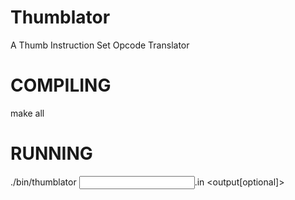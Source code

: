 # Thumblator
A Thumb Instruction Set Opcode Translator

# COMPILING
make all

# RUNNING
./bin/thumblator <input>.in <output[optional]>
